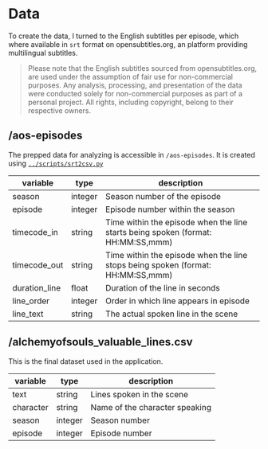 # Data
To create the data, I turned to the English subtitles per episode, which where available in `srt` format on opensubtitles.org, an platform providing multilingual subtitles.
> Please note that the English subtitles sourced from opensubtitles.org, are used under the assumption of fair use for non-commercial purposes. Any analysis, processing, and presentation of the data were conducted solely for non-commercial purposes as part of a personal project. All rights, including copyright, belong to their respective owners.

## /aos-episodes
The prepped data for analyzing is accessible in `/aos-episodes`. It is created using [`../scripts/srt2csv.py`](../scripts/srt2csv.py)

| variable     | type    | description                                                       |
| ------------ | ------- | ----------------------------------------------------------------- |
| season       | integer | Season number of the episode                                     |
| episode      | integer | Episode number within the season                                  |
| timecode_in  | string   | Time within the episode when the line starts being spoken (format: HH:MM:SS,mmm) |
| timecode_out | string   | Time within the episode when the line stops being spoken (format: HH:MM:SS,mmm)    |
| duration_line     | float   | Duration of the line in seconds                                   |
| line_order  | integer | Order in which line appears in episode                   |
| line_text         | string  | The actual spoken line in the scene                               |

## /alchemyofsouls_valuable_lines.csv
This is the final dataset used in the application.

| variable  | type    | description                    |
|-----------|---------|--------------------------------|
| text      | string  | Lines spoken in the scene      |
| character | string  | Name of the character speaking |
| season    | integer | Season number                  |
| episode   | integer | Episode number                 |

